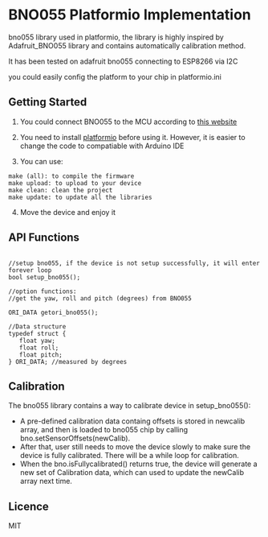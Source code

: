 # BNO055 Platformio Implementation

bno055 library used in platformio, the library is highly inspired by Adafruit_BNO055 library and contains automatically calibration method.

It has been tested on adafruit bno055 connecting to ESP8266 via I2C

you could easily config the platform to your chip in platformio.ini

## Getting Started

1. You could connect BNO055 to the MCU according to [this website](https://learn.adafruit.com/adafruit-bno055-absolute-orientation-sensor/overview)

2. You need to install [platformio](https://platformio.org/) before using it. However, it is easier to change the code to compatiable with Arduino IDE

3. You can use:
```
make (all): to compile the firmware
make upload: to upload to your device
make clean: clean the project
make update: to update all the libraries
```
4. Move the device and enjoy it

## API Functions
```

//setup bno055, if the device is not setup successfully, it will enter forever loop
bool setup_bno055();

//option functions:
//get the yaw, roll and pitch (degrees) from BNO055

ORI_DATA getori_bno055();

//Data structure
typedef struct {
   float yaw; 
   float roll; 
   float pitch; 
} ORI_DATA; //measured by degrees
```

## Calibration

The bno055 library contains a way to calibrate device in setup_bno055(): 
* A pre-defined calibration data containg offsets is stored in newcalib array, and then is loaded to bno055 chip by calling bno.setSensorOffsets(newCalib). 
* After that, user still needs to move the device slowly to make sure the device is fully calibrated. There will be a while loop for calibration. 
* When the bno.isFullycalibrated() returns true, the device will generate a new set of Calibration data, which can used to update the newCalib array next time.

## Licence

MIT

